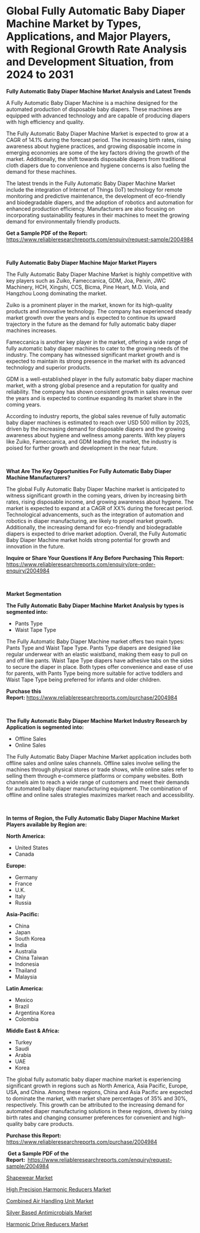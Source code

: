 <p><h1>Global Fully Automatic Baby Diaper Machine Market by Types, Applications, and Major Players, with Regional Growth Rate Analysis and Development Situation, from 2024 to 2031</h1></p><p><strong>Fully Automatic Baby Diaper Machine Market Analysis and Latest Trends</strong></p>
<p><p>A Fully Automatic Baby Diaper Machine is a machine designed for the automated production of disposable baby diapers. These machines are equipped with advanced technology and are capable of producing diapers with high efficiency and quality.</p><p>The Fully Automatic Baby Diaper Machine Market is expected to grow at a CAGR of 14.1% during the forecast period. The increasing birth rates, rising awareness about hygiene practices, and growing disposable income in emerging economies are some of the key factors driving the growth of the market. Additionally, the shift towards disposable diapers from traditional cloth diapers due to convenience and hygiene concerns is also fueling the demand for these machines.</p><p>The latest trends in the Fully Automatic Baby Diaper Machine Market include the integration of Internet of Things (IoT) technology for remote monitoring and predictive maintenance, the development of eco-friendly and biodegradable diapers, and the adoption of robotics and automation for enhanced production efficiency. Manufacturers are also focusing on incorporating sustainability features in their machines to meet the growing demand for environmentally friendly products.</p></p>
<p><strong>Get a Sample PDF of the Report:&nbsp;</strong> <a href="https://www.reliableresearchreports.com/enquiry/request-sample/2004984">https://www.reliableresearchreports.com/enquiry/request-sample/2004984</a></p>
<p>&nbsp;</p>
<p><strong>Fully Automatic Baby Diaper Machine Major Market Players</strong></p>
<p><p>The Fully Automatic Baby Diaper Machine Market is highly competitive with key players such as Zuiko, Fameccanica, GDM, Joa, Peixin, JWC Machinery, HCH, Xingshi, CCS, Bicma, Pine Heart, M.D. Viola, and Hangzhou Loong dominating the market.</p><p>Zuiko is a prominent player in the market, known for its high-quality products and innovative technology. The company has experienced steady market growth over the years and is expected to continue its upward trajectory in the future as the demand for fully automatic baby diaper machines increases.</p><p>Fameccanica is another key player in the market, offering a wide range of fully automatic baby diaper machines to cater to the growing needs of the industry. The company has witnessed significant market growth and is expected to maintain its strong presence in the market with its advanced technology and superior products.</p><p>GDM is a well-established player in the fully automatic baby diaper machine market, with a strong global presence and a reputation for quality and reliability. The company has shown consistent growth in sales revenue over the years and is expected to continue expanding its market share in the coming years.</p><p>According to industry reports, the global sales revenue of fully automatic baby diaper machines is estimated to reach over USD 500 million by 2025, driven by the increasing demand for disposable diapers and the growing awareness about hygiene and wellness among parents. With key players like Zuiko, Fameccanica, and GDM leading the market, the industry is poised for further growth and development in the near future.</p></p>
<p>&nbsp;</p>
<p><strong>What Are The Key Opportunities For Fully Automatic Baby Diaper Machine Manufacturers?</strong></p>
<p><p>The global Fully Automatic Baby Diaper Machine market is anticipated to witness significant growth in the coming years, driven by increasing birth rates, rising disposable income, and growing awareness about hygiene. The market is expected to expand at a CAGR of XX% during the forecast period. Technological advancements, such as the integration of automation and robotics in diaper manufacturing, are likely to propel market growth. Additionally, the increasing demand for eco-friendly and biodegradable diapers is expected to drive market adoption. Overall, the Fully Automatic Baby Diaper Machine market holds strong potential for growth and innovation in the future.</p></p>
<p><strong>Inquire or Share Your Questions If Any Before Purchasing This Report:</strong> <a href="https://www.reliableresearchreports.com/enquiry/pre-order-enquiry/2004984">https://www.reliableresearchreports.com/enquiry/pre-order-enquiry/2004984</a></p>
<p>&nbsp;</p>
<p><strong>Market Segmentation</strong></p>
<p><strong>The Fully Automatic Baby Diaper Machine Market Analysis by types is segmented into:</strong></p>
<p><ul><li>Pants Type</li><li>Waist Tape Type</li></ul></p>
<p><p>The Fully Automatic Baby Diaper Machine market offers two main types: Pants Type and Waist Tape Type. Pants Type diapers are designed like regular underwear with an elastic waistband, making them easy to pull on and off like pants. Waist Tape Type diapers have adhesive tabs on the sides to secure the diaper in place. Both types offer convenience and ease of use for parents, with Pants Type being more suitable for active toddlers and Waist Tape Type being preferred for infants and older children.</p></p>
<p><strong>Purchase this Report:&nbsp;</strong><a href="https://www.reliableresearchreports.com/purchase/2004984">https://www.reliableresearchreports.com/purchase/2004984</a></p>
<p>&nbsp;</p>
<p><strong>The Fully Automatic Baby Diaper Machine Market Industry Research by Application is segmented into:</strong></p>
<p><ul><li>Offline Sales</li><li>Online Sales</li></ul></p>
<p><p>The Fully Automatic Baby Diaper Machine Market application includes both offline sales and online sales channels. Offline sales involve selling the machines through physical stores or trade shows, while online sales refer to selling them through e-commerce platforms or company websites. Both channels aim to reach a wide range of customers and meet their demands for automated baby diaper manufacturing equipment. The combination of offline and online sales strategies maximizes market reach and accessibility.</p></p>
<p>&nbsp;</p>
<p><strong>In terms of Region, the Fully Automatic Baby Diaper Machine Market Players available by Region are:</strong></p>
<p>
    <p> <strong> North America: </strong>
        <ul>
            <li>United States</li>
            <li>Canada</li>
        </ul>
        </p> 
    <p> <strong> Europe: </strong>
        <ul>
            <li>Germany</li>
            <li>France</li>
            <li>U.K.</li>
            <li>Italy</li>
            <li>Russia</li>
        </ul>
        </p> 
    <p> <strong> Asia-Pacific: </strong>
        <ul>
            <li>China</li>
            <li>Japan</li>
            <li>South Korea</li>
            <li>India</li>
            <li>Australia</li>
            <li>China Taiwan</li>
            <li>Indonesia</li>
            <li>Thailand</li>
            <li>Malaysia</li>
        </ul>
        </p> 
    <p> <strong> Latin America: </strong>
        <ul>
            <li>Mexico</li>
            <li>Brazil</li>
            <li>Argentina Korea</li>
            <li>Colombia</li>
        </ul>
        </p> 
    <p> <strong> Middle East & Africa: </strong>
        <ul>
            <li>Turkey</li>
            <li>Saudi</li>
            <li>Arabia</li>
            <li>UAE</li>
            <li>Korea</li>
        </ul>
    </p>
    </p>
<p><p>The global fully automatic baby diaper machine market is experiencing significant growth in regions such as North America, Asia Pacific, Europe, USA, and China. Among these regions, China and Asia Pacific are expected to dominate the market, with market share percentages of 35% and 30%, respectively. This growth can be attributed to the increasing demand for automated diaper manufacturing solutions in these regions, driven by rising birth rates and changing consumer preferences for convenient and high-quality baby care products.</p></p>
<p><strong>Purchase this Report: </strong><a href="https://www.reliableresearchreports.com/purchase/2004984">https://www.reliableresearchreports.com/purchase/2004984</a></p>
<p>&nbsp;<strong>Get a Sample PDF of the Report:&nbsp;&nbsp;</strong><a href="https://www.reliableresearchreports.com/enquiry/request-sample/2004984">https://www.reliableresearchreports.com/enquiry/request-sample/2004984</a></p>
<p><strong></strong></p>
<p><p><a href="https://view.publitas.com/reportprime-1/shapewear-market-research-report-unlocks-analysis-on-the-market-financial-status-market-size-and-market-revenue-upto-2031/">Shapewear Market</a></p><p><a href="https://frill-swim-3cd.notion.site/High-Precision-Harmonic-Reducers-Market-Challenges-Opportunities-and-Growth-Drivers-and-Major-Mar-b67916c6140f407ea674530374b948b7">High Precision Harmonic Reducers Market</a></p><p><a href="https://cautious-neon-760.notion.site/Combined-Air-Handling-Unit-Market-Size-and-Examines-its-Market-Scope-with-a-Primary-Focus-on-Growt-f0dbc883d9df4f76b0e684f5c198aed2">Combined Air Handling Unit Market</a></p><p><a href="https://view.publitas.com/reportprime-1/silver-based-antimicrobials-market-size-market-trends-and-growth-outlook-forecasted-for-period-from-2024-to-2031/">Silver Based Antimicrobials Market</a></p><p><a href="https://gentle-editor-9db.notion.site/Harmonic-Drive-Reducers-Market-Size-2024-2031-Global-Industrial-Analysis-Key-Geographical-Regions-413da7499cc94d6c9ef009caa7e53fa3">Harmonic Drive Reducers Market</a></p></p>
